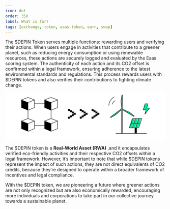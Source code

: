 ```yaml
---
icon: dot
order: 350
label: What is for?
tags: [exchange, token, eaas-token, earn, swap]
---
```

The $DEPIN Token serves multiple functions: rewarding users and verifying their actions. When users engage in activities that contribute to a greener planet, such as reducing energy consumption or using renewable resources, these actions are securely logged and evaluated by the Eaas scoring system. The authenticity of each action and its CO2 offset is confirmed within a legal framework, ensuring adherence to the latest environmental standards and regulations. This process rewards users with $DEPIN tokens and also verifies their contributions to fighting climate change.


![](/src/headers/blockchain_to_green_energy.png)

The $DEPIN token is a **Real-World Asset (RWA)** ,and it encapsulates verified eco-friendly activities and their respective CO2 offsets within a legal framework. However, it’s important to note that while $DEPIN tokens represent the impact of such actions, they are not direct equivalents of CO2 credits, because they’re designed to operate within a broader framework of incentives and legal compliance. 

With the $DEPIN token, we are pioneering a future where greener actions are not only recognized but are also economically rewarded, encouraging more individuals and corporations to take part in our collective journey towards a sustainable planet.

